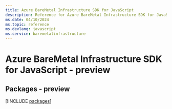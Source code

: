 ```yaml
---
title: Azure BareMetal Infrastructure SDK for JavaScript
description: Reference for Azure BareMetal Infrastructure SDK for JavaScript
ms.date: 04/10/2024
ms.topic: reference
ms.devlang: javascript
ms.service: baremetalinfrastructure
---
```

# Azure BareMetal Infrastructure SDK for JavaScript - preview
## Packages - preview
[!INCLUDE [packages](baremetal-infrastructure-index.md)]